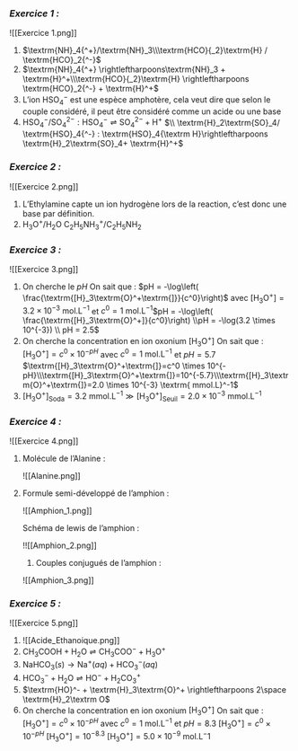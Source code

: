 ### _**Exercice 1 :**_

![[Exercice 1.png]]

1. $\textrm{NH}_4{^+}/\textrm{NH}_3\\\textrm{HCO}{_2}\textrm{H} / \textrm{HCO}_2{^-}$
2. $\textrm{NH}_4{^+} \rightleftharpoons\textrm{NH}_3 + \textrm{H}^+\\\textrm{HCO}{_2}\textrm{H} \rightleftharpoons \textrm{HCO}_2{^-} + \textrm{H}^+$
3. L’ion $\textrm{HSO}_4{^-}$ est une espèce amphotère, cela veut dire que selon le couple considéré, il peut être considéré comme un acide ou une base
4. $\textrm{HSO}_4{^-}/ \textrm{SO}_4{^{2-}} : \textrm{HSO}_4{^-}\rightleftharpoons \textrm{SO}_4{^{2-}}+ \textrm{H}^+$ 
  $\\ \textrm{H}_2\textrm{SO}_4/ \textrm{HSO}_4{^-} : \textrm{HSO}_4{\textrm H}\rightleftharpoons \textrm{H}_2\textrm{SO}_4+ \textrm{H}^+$

### _**Exercice 2 :**_

![[Exercice 2.png]]

1. L’Ethylamine capte un ion hydrogène lors de la reaction, c’est donc une base par définition.
2. $\textrm{H}_3\textrm{O}^+ / \textrm{H}_2\textrm{O}$
  $\textrm{C}_2\textrm{H}_5\textrm{NH}_3{^+}/\textrm{C}_2\textrm{H}_5\textrm{NH}_2$

### _**Exercice 3 :**_

![[Exercice 3.png]]

1. On cherche le $pH$ On sait que : $pH = -\log\left( \frac{\textrm{[H}_3\textrm{O}^+\textrm{]}}{c^0}\right)$ avec $\textrm{[H}_3\textrm{O}^+\textrm{]}=3.2 \times 10^{-3}\textrm{ mol.L}^{-1}$ et $c^0 = 1 \textrm{ mol.L}^{-1}$$pH = -\log\left( \frac{\textrm{[H}_3\textrm{O}^+]}{c^0}\right) \\pH = -\log(3.2 \times 10^{-3}) \\ pH = 2.5$
2. On cherche la concentration en ion oxonium $\textrm{[H}_3\textrm{O}^+\textrm{]}$ On sait que : $\textrm{[H}_3\textrm{O}^+\textrm{]}=c^0 \times 10^{-pH}$ avec $c^0=1 \textrm{ mol.L}^{-1}$ et $pH = 5.7$ $\textrm{[H}_3\textrm{O}^+\textrm{]}=c^0 \times 10^{-pH}\\\textrm{[H}_3\textrm{O}^+\textrm{]}=10^{-5.7}\\\textrm{[H}_3\textrm{O}^+\textrm{]}=2.0 \times 10^{-3} \textrm{ mmol.L}^-1$
3. $\textrm{[H}_3\textrm{O}^+\textrm{]}_{\textrm{Soda}} = 3.2 \textrm{ mmol.L}^{-1} \gg \textrm{[H}_3\textrm{O}^+\textrm{]}_{\textrm{Seuil}} = 2.0 \times 10^{-3} \textrm{ mmol.L}^{-1}$

### _**Exercice 4 :**_

![[Exercice 4.png]]

1. Molécule de l’Alanine :
    
    ![[Alanine.png]]
    
2. Formule semi-développé de l’amphion :
    
    ![[Amphion_1.png]]
    
    Schéma de lewis de l’amphion :
    
    !![[Amphion_2.png]]
    
    1. Couples conjugués de l’amphion :
    
    ![[Amphion_3.png]]
    

### _**Exercice 5 :**_

![[Exercice 5.png]]

1. 
   ![[Acide_Ethanoique.png]]
2. $\textrm{CH}_3\textrm{COOH}+\textrm{H}_2\textrm{O}\rightleftharpoons \textrm{CH}_3\textrm{COO}^-+\textrm{H}_3\textrm{O}^+$
3. $\textrm{NaHCO}_3{(s)} \rightarrow \textrm{Na}^+ (aq)+\textrm{HCO}_3{^-}(aq)$  
4. $\textrm{HCO}_3{^-} + \textrm{H}_2\textrm{O} \rightleftharpoons \textrm{HO}^- + \textrm{H}_2\textrm{CO}_3{^+}$
5. $\textrm{HO}^- + \textrm{H}_3\textrm{O}^+ \rightleftharpoons 2\space \textrm{H}_2\textrm O$
6. On cherche la concentration en ion oxonium $\textrm{[H}_3\textrm{O}^+\textrm{]}$
 On sait que : $\textrm{[H}_3\textrm{O}^+\textrm{]}=c^0 \times 10^{-pH}$ avec $c^0=1 \textrm{ mol.L}^{-1}$ et $pH = 8.3$
 $\textrm{[H}_3\textrm{O}^+\textrm{]}=c^0 \times 10^{-pH}$
 $\textrm{[H}_3\textrm{O}^+\textrm{]}=10^{-8.3}$
 $\textrm{[H}_3\textrm{O}^+\textrm{]}=5.0 \times 10^{-9} \textrm{ mol.L}^-1$